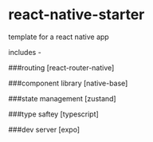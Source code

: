 # react-native-starter

template for a react native app

includes -

###routing [react-router-native]

###component library [native-base]

###state management [zustand]

###type saftey [typescript]

###dev server [expo]